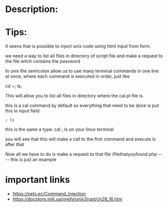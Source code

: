 # Description:

# Tips:

It seens that is possible to inject unix code using html input from form. 

we need a way to list all files in directory of script file and make a request to the file witch contains the password

In unix the semicolon allow us to use many terminal commands in one line at once, where each command is executed in order, just like

cd ~; ls;

This will allow you to list all files in directory where the cal.pl file is.

this is a cal command by default so everything that need to be done is put this in input field

    ; ls

this is the same a type: cal ; ls on your linux terminal

you will see that this will make a call to the first command and execute ls after that

Now all we have to do is make a request to that file
/filethatyoufound.php ---- this is just an example

# important links

- https://nets.ec/Command_Injection
- https://docstore.mik.ua/orelly/unix3/upt/ch28_16.htm

